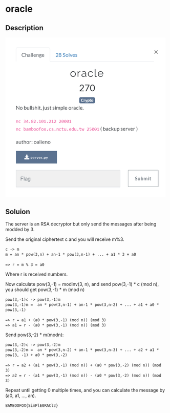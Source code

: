 # oracle

## Description

<img src="chall.png" width="500">

## Soluion

The server is an RSA decryptor but only send the messages after being modded by 3.

Send the original ciphertext c and you will receive m%3.

```
c -> m  
m = an * pow(3,n) + an-1 * pow(3,n-1) + ... + a1 * 3 + a0

=> r = m % 3 = a0
```
Where r is received numbers.

Now calculate pow(3,-1) = modinv(3, n), and send pow(3,-1) * c (mod n), you should get pow(3,-1) * m (mod n)
```
pow(3,-1)c -> pow(3,-1)m
pow(3,-1)m =  an * pow(3,n-1) + an-1 * pow(3,n-2) + ... + a1 + a0 * pow(3,-1)

=> r = a1 + (a0 * pow(3,-1) (mod n)) (mod 3)
=> a1 = r - (a0 * pow(3,-1) (mod n)) (mod 3)
```
Send pow(3,-2) * m(modn):
```
pow(3,-2)c -> pow(3,-2)m
pow(3,-2)m =  an * pow(3,n-2) + an-1 * pow(3,n-3) + ... + a2 + a1 * pow(3, -1) + a0 * pow(3,-2)

=> r = a2 + (a1 * pow(3,-1) (mod n)) + (a0 * pow(3,-2) (mod n)) (mod 3)
=> a2 = r - (a1 * pow(3,-1) (mod n)) - (a0 * pow(3,-2) (mod n)) (mod 3)
```
Repeat until getting 0 multiple times, and you can calculate the message by (a0, a1, ..., an).

```
BAMBOOFOX{SimPlE0RACl3}
```
